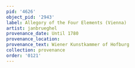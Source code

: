 ```yaml
---
pid: '4626'
object_pid: '2943'
label: Allegory of the Four Elements (Vienna)
artist: janbrueghel
provenance_date: Until 1780
provenance_location:
provenance_text: Wiener Kunstkammer of Hofburg
collection: provenance
order: '0121'
---
```

